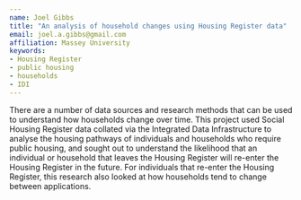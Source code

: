 ```yaml
---
name: Joel Gibbs
title: "An analysis of household changes using Housing Register data"
email: joel.a.gibbs@gmail.com
affiliation: Massey University
keywords:
- Housing Register
- public housing
- households
- IDI
---
```


There are a number of data sources and research methods that can be used to understand how households change over time. This project used Social Housing Register data collated via the Integrated Data Infrastructure to analyse the housing pathways of individuals and households who require public housing, and sought out to understand the likelihood that an individual or household that leaves the Housing Register will re-enter the Housing Register in the future. For individuals that re-enter the Housing Register, this research also looked at how households tend to change between applications.
